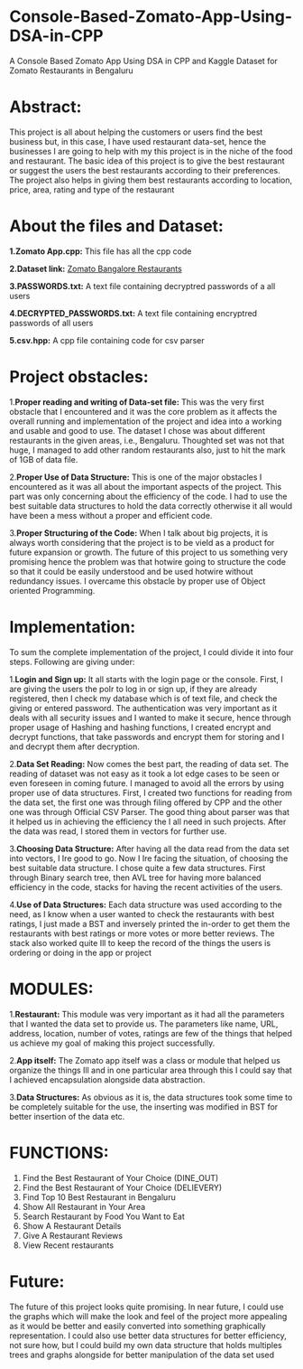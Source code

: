 # Console-Based-Zomato-App-Using-DSA-in-CPP
A Console Based Zomato App Using DSA in CPP and Kaggle Dataset for Zomato Restaurants in Bengaluru

# Abstract:
This project is all about helping the customers or users find the best business but, in this case, I have used restaurant data-set, hence the businesses I are going to help with my this
project is in the niche of the food and restaurant. The basic idea of this project is to give the best restaurant or suggest the users the best restaurants according to their preferences. The project also helps in giving them best restaurants according to location, price, area, rating and type of the restaurant

# About the files and Dataset:
**1.Zomato App.cpp:** This file has all the cpp code

**2.Dataset link:** [Zomato Bangalore Restaurants](https://www.kaggle.com/himanshupoddar/zomato-bangalore-restaurants) 

**3.PASSWORDS.txt:** A text file containing decryptred passwords of a all users

**4.DECRYPTED_PASSWORDS.txt:** A text file containing encryptred passwords of all users

**5.csv.hpp:** A cpp file containing code for csv parser

# Project obstacles:

1.**Proper reading and writing of Data-set file:** This was the very first obstacle that I encountered and it was the core problem as it affects the overall running and implementation of the project and idea into a working and usable and good to use. The dataset I chose was about different restaurants in the given areas, i.e., Bengaluru. Thoughted set was not that huge, I managed to add other random restaurants also, just to hit the mark of 1GB of data file.

2.**Proper Use of Data Structure:**  This is one of the major obstacles I encountered as it was
all about the important aspects of the project. This part was only concerning about the efficiency of the code. I had to use the best suitable data structures to hold the data correctly otherwise it all would have been a mess without a proper and efficient code.

3.**Proper Structuring of the Code:** When I talk about big projects, it is always worth considering that the project is to be vieId as a product for future expansion or growth. The future of this project to us something very promising hence the problem was that hotwire going to structure the code so that it could be easily understood and be used hotwire without redundancy issues. I overcame this obstacle by proper use of Object
oriented Programming.

# Implementation:

To sum the complete implementation of the project, I could divide it into four steps. Following are giving under:

1.**Login and Sign up:** It all starts with the login page or the console. First, I are giving the users the poIr to log in or sign up, if they are already registered, then I check my database which is of text file, and check the giving or entered password. The authentication was very important as it deals with all security issues and I wanted to make it secure, hence through proper usage of Hashing and hashing functions, I created encrypt and decrypt functions, that take passwords and encrypt them for storing and I and decrypt them after decryption.

2.**Data Set Reading:** Now comes the best part, the reading of data set. The reading of dataset was not easy as it took a lot edge cases to be seen or even foreseen in coming future. I managed to avoid all the errors by using proper use of data structures. First, I created two functions for reading from the data set, the first one was through filing offered by CPP and the other one was through Official CSV Parser. The good thing about parser was that it helped us in achieving the efficiency the I all need in such projects. After the data was read, I stored them in vectors for further use.

3.**Choosing Data Structure:** After having all the data read from the data set into vectors, I Ire good to go. Now I Ire facing the situation, of choosing the best suitable data structure. I chose quite a few data structures. First through Binary search tree, then AVL tree for having more balanced efficiency in the code, stacks for having the recent activities of the users.

4.**Use of Data Structures:** Each data structure was used according to the need, as I know when a user wanted to check the restaurants with best ratings, I just made a BST and inversely printed the in-order to get them the restaurants with best ratings or more votes or more better reviews. The stack also worked quite Ill to keep the record of the things the users is ordering or doing in the app or project

# MODULES:
1.**Restaurant:** This module was very important as it had all the parameters that I wanted the data set to provide us. The parameters like name, URL, address, location, number of votes, ratings are few of the things that helped us achieve my goal of making this project
successfully.

2.**App itself:** The Zomato app itself was a class or module that helped us organize the things
Ill and in one particular area through this I could say that I achieved encapsulation alongside data abstraction.

3.**Data Structures:** As obvious as it is, the data structures took some time to be completely suitable for the use, the inserting was modified in BST for better insertion of the data etc.

# FUNCTIONS:
1. Find the Best Restaurant of Your Choice (DINE_OUT) 
2. Find the Best Restaurant of Your Choice (DELIEVERY)
3. Find Top 10 Best Restaurant in Bengaluru
4. Show All Restaurant in Your Area 
5. Search Restaurant by Food You Want to Eat 
7. Show A Restaurant Details
8. Give A Restaurant Reviews
9. View Recent restaurants

# Future:
The future of this project looks quite promising. In near future, I could use the graphs which will make the look and feel of the project more appealing as it would be better and easily converted into something graphically representation. I could also use better data structures for better efficiency, not sure how, but I could build my own data structure that holds multiples trees and graphs alongside for better manipulation of the data set used
